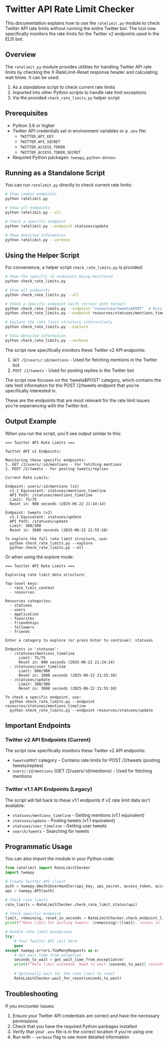 # Twitter API Rate Limit Checker

This documentation explains how to use the `ratelimit.py` module to check Twitter API rate limits without running the entire Twitter bot. The tool now specifically monitors the rate limits for the Twitter v2 endpoints used in the ELI5 bot.

## Overview

The `ratelimit.py` module provides utilities for handling Twitter API rate limits by checking the X-RateLimit-Reset response header and calculating wait times. It can be used:

1. As a standalone script to check current rate limits
2. Imported into other Python scripts to handle rate limit exceptions
3. Via the provided `check_rate_limits.py` helper script

## Prerequisites

- Python 3.6 or higher
- Twitter API credentials set in environment variables or a `.env` file:
  - `TWITTER_API_KEY`
  - `TWITTER_API_SECRET`
  - `TWITTER_ACCESS_TOKEN`
  - `TWITTER_ACCESS_TOKEN_SECRET`
- Required Python packages: `tweepy`, `python-dotenv`

## Running as a Standalone Script

You can run `ratelimit.py` directly to check current rate limits:

```bash
# Show common endpoints
python ratelimit.py

# Show all endpoints
python ratelimit.py --all

# Check a specific endpoint
python ratelimit.py --endpoint statuses/update

# Show detailed information
python ratelimit.py --verbose
```

## Using the Helper Script

For convenience, a helper script `check_rate_limits.py` is provided:

```bash
# Show the specific v2 endpoints being monitored
python check_rate_limits.py

# Show all endpoints
python check_rate_limits.py --all

# Check a specific endpoint (with correct path format)
python check_rate_limits.py --endpoint "resources/tweets&POST"  # Note the quotes around the endpoint
python check_rate_limits.py --endpoint resources/statuses/mentions_timeline

# Explore the rate limit structure interactively
python check_rate_limits.py --explore

# Show detailed information
python check_rate_limits.py --verbose
```

The script now specifically monitors these Twitter v2 API endpoints:

1. `GET /2/users/:id/mentions` - Used for fetching mentions in the Twitter bot
2. `POST /2/tweets` - Used for posting replies in the Twitter bot

The script now focuses on the 'tweets&POST' category, which contains the rate limit information for the POST /2/tweets endpoint that you're specifically interested in.

These are the endpoints that are most relevant for the rate limit issues you're experiencing with the Twitter bot.

## Output Example

When you run the script, you'll see output similar to this:

```
=== Twitter API Rate Limits ===

Twitter API v2 Endpoints:

Monitoring these specific endpoints:
1. GET /2/users/:id/mentions - For fetching mentions
2. POST /2/tweets - For posting tweets/replies

Current Rate Limits:

Endpoint: users/:id/mentions (v2)
  v1.1 Equivalent: statuses/mentions_timeline
  API Path: /statuses/mentions_timeline
  Limit: 75/75
  Reset in: 900 seconds (2025-06-22 21:24:14)

Endpoint: tweets (v2)
  v1.1 Equivalent: statuses/update
  API Path: /statuses/update
  Limit: 300/300
  Reset in: 3600 seconds (2025-06-22 21:55:10)

To explore the full rate limit structure, use:
  python check_rate_limits.py --explore
  python check_rate_limits.py --all
```

Or when using the explore mode:

```
=== Twitter API Rate Limits ===

Exploring rate limit data structure:

Top-level keys:
  - rate_limit_context
  - resources

Resources categories:
  - statuses
  - users
  - application
  - favorites
  - friendships
  - followers
  - friends

Enter a category to explore (or press Enter to continue): statuses

Endpoints in 'statuses':
  - /statuses/mentions_timeline
      Limit: 75/75
      Reset in: 900 seconds (2025-06-22 21:24:14)
  - /statuses/user_timeline
      Limit: 900/900
      Reset in: 3600 seconds (2025-06-22 21:55:10)
  - /statuses/update
      Limit: 300/300
      Reset in: 3600 seconds (2025-06-22 21:55:10)

To check a specific endpoint, use:
  python check_rate_limits.py --endpoint resources/statuses/mentions_timeline
  python check_rate_limits.py --endpoint resources/statuses/update
```

## Important Endpoints

### Twitter v2 API Endpoints (Current)

The script now specifically monitors these Twitter v2 API endpoints:

- `tweets&POST` category - Contains rate limits for POST /2/tweets (posting tweets/replies)
- `users/:id/mentions` (GET /2/users/:id/mentions) - Used for fetching mentions

### Twitter v1.1 API Endpoints (Legacy)

The script will fall back to these v1.1 endpoints if v2 rate limit data isn't available:

- `statuses/mentions_timeline` - Getting mentions (v1.1 equivalent)
- `statuses/update` - Posting tweets (v1.1 equivalent)
- `statuses/user_timeline` - Getting user tweets
- `search/tweets` - Searching for tweets

## Programmatic Usage

You can also import the module in your Python code:

```python
from ratelimit import RateLimitChecker
import tweepy

# Create Twitter API client
auth = tweepy.OAuth1UserHandler(api_key, api_secret, access_token, access_token_secret)
api = tweepy.API(auth)

# Check rate limits
rate_limits = RateLimitChecker.check_rate_limit_status(api)

# Check specific endpoint
limit, remaining, reset_in_seconds = RateLimitChecker.check_endpoint_limit(api, 'statuses/update')
print(f"Rate limit for posting tweets: {remaining}/{limit}, resets in {reset_in_seconds} seconds")

# Handle rate limit exceptions
try:
    # Your Twitter API call here
    pass
except tweepy.errors.TooManyRequests as e:
    # Get wait time from exception
    seconds_to_wait = get_wait_time_from_exception(e)
    print(f"Rate limit exceeded. Need to wait {seconds_to_wait} seconds.")
    
    # Optionally wait for the rate limit to reset
    RateLimitChecker.wait_for_reset(seconds_to_wait)
```

## Troubleshooting

If you encounter issues:

1. Ensure your Twitter API credentials are correct and have the necessary permissions
2. Check that you have the required Python packages installed
3. Verify that your `.env` file is in the correct location if you're using one
4. Run with `--verbose` flag to see more detailed information
